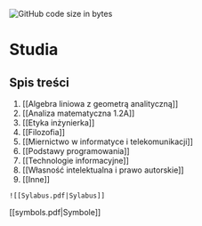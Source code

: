 ![GitHub code size in bytes](https://img.shields.io/github/languages/code-size/xederro/Studia?style=for-the-badge)

# Studia
## Spis treści
1. [[Algebra liniowa z geometrą analityczną]]
2. [[Analiza matematyczna 1.2A]]
3. [[Etyka inżynierka]]
4. [[Filozofia]]
5. [[Miernictwo w informatyce i telekomunikacji]]
6. [[Podstawy programowania]]
7. [[Technologie informacyjne]]
8. [[Własność intelektualna i prawo autorskie]]
9. [[Inne]]


```ad-danger
![[Sylabus.pdf|Sylabus]]
```

[[symbols.pdf|Symbole]]


